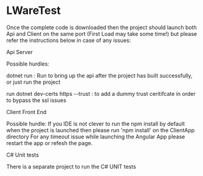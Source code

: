 # LWareTest

Once the complete code is downloaded then the project should launch both Api and Client on the same port (First Load may take some time!) but please refer the instructions below in case of any issues:


Api Server 

Possible hurdles:

dotnet run : Run to bring up the api after the project has built successfully, or just run the project

run
dotnet dev-certs https --trust :  to add a dummy trust ceritifcate in order to bypass the ssl issues


Client Front End 

Possible hurdle:
If you IDE is not clever to run the npm install by default when the project is launched then please run 'npm install' on the ClientApp directory
For any timeout issue while launching the Angular App please restart the app or refesh the page.


C# Unit tests

There is a separate project to run the C# UNIT tests
